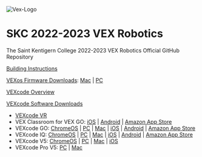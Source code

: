
![Vex-Logo](https://user-images.githubusercontent.com/21046313/202878537-3fba3406-1e7a-456d-a642-78b2c1b2eca7.jpg)

# SKC 2022-2023 VEX Robotics

The Saint Kentigern College 2022-2023 VEX Robotics Official GitHub Repository

[Building Instructions](https://www.vexrobotics.com/vex-downloads/builds)

[VEXos Firmware Downloads](https://www.vexrobotics.com/iq/products/vexos): [Mac](https://link.vex.com/vexiq/downloads/vexos-utility-setup-mac) | [PC](https://link.vex.com/vexiq/downloads/vexos-utility-setup)

[VEXcode Overview](https://www.vexrobotics.com/vexcode)

[VEXcode Software Downloads](https://www.vexrobotics.com/vexcode-download)


- [VEXcode VR](https://vr.vex.com)
- VEX Classroom for VEX GO: [iOS](https://apps.apple.com/us/app/id1526323250) | [Android](https://play.google.com/store/apps/details?id=com.vex.teacherapp) | [Amazon App Store](https://www.amazon.com/Innovation-First-International-VEX-Classroom/dp/B08K7LYX14)
- VEXcode GO: [ChromeOS](https://chrome.google.com/webstore/detail/vexcode-go-blocks/bakcncldinblmlnabbhichhecpjpbobo) | [PC](https://codego.vex.com) | [Mac](https://codego.vex.com) | [iOS](https://apps.apple.com/us/app/id1501754061) | [Android](https://play.google.com/store/apps/details?id=com.vex.vexcode.blocks.go) | [Amazon App Store](https://www.amazon.com/Innovation-First-International-VEXcode-GO/dp/B08K3WHSV1)
- VEXcode IQ: [ChromeOS](https://link.vex.com/vexcode-iq-blocks-chromebook) | [PC](https://link.vex.com/vexcode-iqblocks-windows) | [Mac](https://link.vex.com/vexcode-iqblocks-mac) | [iOS](https://link.vex.com/vexcode-iq-blocks-ios) | [Android](https://play.google.com/store/apps/details?id=com.vex.vexcode.blocks.iq&hl=en_US) | [Amazon App Store](https://www.amazon.com/dp/B082YHN3DG)
- VEXcode V5: [ChromeOS](https://link.vex.com/vexcode-v5blocks-chromebook) | [PC](https://link.vex.com/vexcode-v5blocks-windows) | [Mac](https://link.vex.com/vexcode-v5blocks-mac) | [iOS](https://apps.apple.com/us/app/id1516887593)
- VEXcode Pro V5: [PC](https://link.vex.com/vexcode-v5text-windows) | [Mac](https://link.vex.com/vexcode-v5text-mac)
